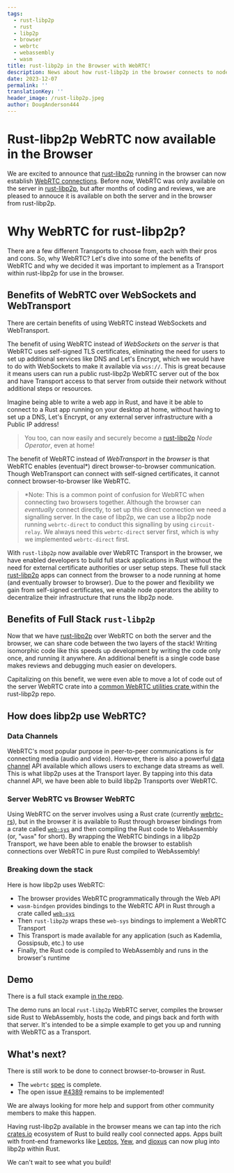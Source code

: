 ```yaml
---
tags:
  - rust-libp2p
  - rust
  - libp2p
  - browser
  - webrtc
  - webassembly
  - wasm
title: rust-libp2p in the Browser with WebRTC!
description: News about how rust-libp2p in the browser connects to nodes in a network using WebRTC
date: 2023-12-07
permalink: ''
translationKey: ''
header_image: /rust-libp2p.jpeg
author: DougAnderson444
---
```


# Rust-libp2p WebRTC now available in the Browser

We are excited to announce that [rust-libp2p](https://github.com/libp2p/rust-libp2p) running in the browser can now establish [WebRTC connections](https://webrtc.org/). Before now, WebRTC was only available on the server in [rust-libp2p](https://github.com/libp2p/rust-libp2p), but after months of coding and reviews, we are pleased to annouce it is available on both the server and in the browser from rust-libp2p.

# Why WebRTC for rust-libp2p?

There are a few different Transports to choose from, each with their pros and cons. So, why WebRTC? Let's dive into some of the benefits of WebRTC and why we decided it was important to implement as a Transport within rust-libp2p for use in the browser.


## Benefits of WebRTC over WebSockets and WebTransport

There are certain benefits of using WebRTC instead WebSockets and WebTransport.

The benefit of using WebRTC instead of _WebSockets_ on the _server_ is that WebRTC uses self-signed TLS certificates, eliminating the need for users to set up additional services like DNS and Let's Encrypt, which we would have to do with WebSockets to make it available via `wss://`. This is great because it means users can run a public rust-libp2p WebRTC server out of the box and have Transport access to that server from outside their network without additional steps or resources.

Imagine being able to write a web app in Rust, and have it be able to connect to a Rust app running on your desktop at home, without having to set up a DNS, Let's Encrypt, or any external server infrastructure with a Public IP address!

> You too, can now easily and securely become a [rust-libp2p](https://github.com/libp2p/rust-libp2p) _Node Operator_, even at home!

The benefit of WebRTC instead of _WebTransport_ in the _browser_ is that WebRTC enables (eventual\*) direct browser-to-browser communication. Though WebTransport can connect with self-signed certificates, it cannot connect browser-to-browser like WebRTC.

> \*Note: This is a common point of confusion for WebRTC when connecting two browsers together. Although the browser can _eventually_ connect directly, to set up this direct connection we need a signalling server. In the case of libp2p, we can use a libp2p node running `webrtc-direct` to conduct this signalling by using `circuit-relay`. We always need this `webrtc-direct` server first, which is why we implemented `webrtc-direct` first.

With `rust-libp2p` now available over WebRTC Transport in the browser, we have enabled developers to build full stack applications in Rust without the need for external certificate authorities or user setup steps. These full stack [rust-libp2p](https://github.com/libp2p/rust-libp2p) apps can connect from the browser to a node running at home (and eventually browser to browser). Due to the power and flexibility we gain from self-signed certificates, we enable node operators the ability to decentralize their infrastructure that runs the libp2p node.

## Benefits of Full Stack `rust-libp2p` 

Now that we have [rust-libp2p](https://github.com/libp2p/rust-libp2p) over WebRTC on both the server and the browser, we can share code between the two layers of the stack! Writing isomorphic code like this speeds up development by writing the code only once, and running it anywhere. An additional benefit is a single code base makes reviews and debugging much easier on developers.

Capitalizing on this benefit, we were even able to move a lot of code out of the server WebRTC crate into a [common WebRTC utilities crate ](https://github.com/libp2p/rust-libp2p/tree/master/misc/webrtc-utils) within the rust-libp2p repo.

## How does libp2p use WebRTC?

### Data Channels

WebRTC's most popular purpose in peer-to-peer communications is for connecting media (audio and video). However, there is also a powerful [data channel](https://webrtc.org/getting-started/data-channels) API available which allows users to exchange data streams as well. This is what libp2p uses at the Transport layer. By tapping into this data channel API, we have been able to build libp2p Transports over WebRTC.

### Server WebRTC vs Browser WebRTC

Using WebRTC on the server involves using a Rust crate (currently [webrtc-rs](https://github.com/webrtc-rs/webrtc)), but in the browser it is available to Rust through browser bindings from a crate called [`web-sys`](https://docs.rs/web-sys/latest/web_sys/) and then compiling the Rust code to WebAssembly (or, "`wasm`" for short). By wrapping the WebRTC bindings in a libp2p Transport, we have been able to enable the browser to establish connections over WebRTC in pure Rust compiled to WebAssembly!

### Breaking down the stack

Here is how libp2p uses WebRTC:

- The browser provides WebRTC programmatically through the Web API
- `wasm-bindgen` provides bindings to the WebRTC API in Rust through a crate called [`web-sys`](https://docs.rs/web-sys/latest/web_sys/)
- Then `rust-libp2p` wraps these `web-sys` bindings to implement a WebRTC Transport
- This Transport is made available for any application (such as Kademlia, Gossipsub, etc.) to use
- Finally, the Rust code is compiled to WebAssembly and runs in the browser's runtime


## Demo

There is a full stack example [in the repo](https://github.com/libp2p/rust-libp2p/tree/master/examples/browser-webrtc).

The demo runs an local `rust-libp2p` WebRTC server, compiles the browser side Rust to WebAssembly, hosts the code, and pings back and forth with that server. It's intended to be a simple example to get you up and running with WebRTC as a Transport.

## What's next?

There is still work to be done to connect browser-to-browser in Rust. 

- The `webrtc` [spec](https://github.com/libp2p/specs/tree/master/webrtc) is complete.
- The open issue [#4389](https://github.com/libp2p/rust-libp2p/issues/4389) remains to be implemented! 

We are always looking for more help and support from other community members to make this happen.

Having rust-libp2p available in the browser means we can tap into the rich [crates.io](crates.io) ecosystem of Rust to build really cool connected apps. Apps built with front-end frameworks like [Leptos](https://www.leptos.dev/), [Yew](https://yew.rs/), and [dioxus](https://dioxuslabs.com/) can now plug into libp2p within Rust.

We can't wait to see what you build!
